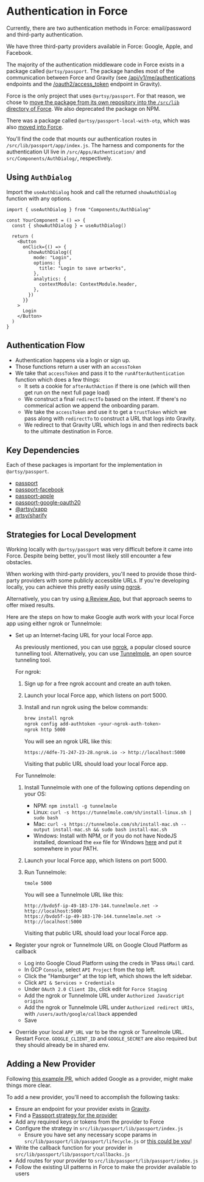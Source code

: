# Authentication in Force

Currently, there are two authentication methods in Force: email/password and
third-party authentication.

We have three third-party providers available in Force: Google, Apple, and
Facebook.

The majority of the authentication middleware code in Force exists in a package
called `@artsy/passport`. The package handles most of the communication between
Force and Gravity (see
[/api/v1/me/authentications](https://github.com/artsy/gravity/blob/main/app/api/v1/me_authentications_endpoint.rb)
endpoints and the
[/oauth2/access_token](https://github.com/artsy/gravity/blob/main/app/controllers/oauth_controller.rb)
endpoint in Gravity).

Force is the only project that uses `@artsy/passport`. For that reason, we chose
to [move the package from its own repository into the `/src/lib` directory of
Force](https://github.com/artsy/force/pull/9263). We also deprecated the package
on NPM.

There was a package called `@artsy/passport-local-with-otp`, which was also
[moved into Force](https://github.com/artsy/force/pull/9268).

You'll find the code that mounts our authentication routes in
`/src/lib/passport/app/index.js`. The harness and components for the
authentication UI live in `/src/Apps/Authentication/` and
`src/Components/AuthDialog/`, respectively.

## Using `AuthDialog`

Import the `useAuthDialog` hook and call the returned `showAuthDialog` function with any options.

```tsx
import { useAuthDialog } from "Components/AuthDialog"

const YourComponent = () => {
  const { showAuthDialog } = useAuthDialog()

  return (
    <Button
      onClick={() => {
        showAuthDialog({
          mode: "Login",
          options: {
            title: "Login to save artworks",
          },
          analytics: {
            contextModule: ContextModule.header,
          },
        })
      }}
    >
      Login
    </Button>
  )
}
```

## Authentication Flow

- Authentication happens via a login or sign up.
- Those functions return a user with an `accessToken`
- We take that `accessToken` and pass it to the `runAfterAuthentication` function which does a few things:
  - It sets a cookie for `afterAuthAction` if there is one (which will then get run on the next full page load)
  - We construct a final `redirectTo` based on the intent. If there's no commerical action we append the onboarding param.
  - We take the `accessToken` and use it to get a `trustToken` which we pass along with `redirectTo` to construct a URL that logs into Gravity.
  - We redirect to that Gravity URL which logs in and then redirects back to the ultimate destination in Force.

## Key Dependencies

Each of these packages is important for the implementation in
`@artsy/passport`.

- [passport](https://www.passportjs.org/)
- [passport-facebook](https://www.passportjs.org/packages/passport-facebook/)
- [passport-apple](https://www.passportjs.org/packages/passport-apple/)
- [passport-google-oauth20](https://www.passportjs.org/packages/passport-google-oauth20/)
- [@artsy/xapp](https://github.com/artsy/artsy-xapp)
- [artsy/sharify](https://github.com/artsy/sharify)

## Strategies for Local Development

Working locally with `@artsy/passport` was very
difficult before it came into Force. Despite being better, you'll most likely
still encounter a few obstacles.

When working with third-party providers, you'll need to provide those
third-party providers with some publicly accessible URLs. If you're developing
locally, you can achieve this pretty easily using [ngrok](https://ngrok.com/).

Alternatively, you can try using [a Review
App](https://github.com/artsy/force/blob/main/docs/creating_review_app.md#accessing-the-review-app),
but that approach seems to offer mixed results.

Here are the steps on how to make Google auth work with your local Force app using either ngrok or Tunnelmole:

- Set up an Internet-facing URL for your local Force app.

  As previously mentioned, you can use [ngrok](https://ngrok.com/), a popular closed source tunnelling tool. Alternatively, you can use [Tunnelmole](https://github.com/robbie-cahill/tunnelmole-client), an open source tunneling tool.

  For ngrok:
  1. Sign up for a free ngrok account and create an auth token.
  2. Launch your local Force app, which listens on port 5000.
  3. Install and run ngrok using the below commands:

     ```bash
     brew install ngrok
     ngrok config add-authtoken <your-ngrok-auth-token>
     ngrok http 5000
     ```

     You will see an ngrok URL like this:

     ```
     https://4dfe-71-247-23-28.ngrok.io -> http://localhost:5000
     ```

     Visiting that public URL should load your local Force app.

  For Tunnelmole:
  1. Install Tunnelmole with one of the following options depending on your OS:

     - NPM:  `npm install -g tunnelmole`
     - Linux: `curl -s https://tunnelmole.com/sh/install-linux.sh | sudo bash`
     - Mac:  `curl -s https://tunnelmole.com/sh/install-mac.sh --output install-mac.sh && sudo bash install-mac.sh`
     - Windows: Install with NPM, or if you do not have NodeJS installed, download the `exe` file for Windows [here](https://tunnelmole.com/downloads/tmole.exe) and put it somewhere in your PATH.

  2. Launch your local Force app, which listens on port 5000.
  3. Run Tunnelmole:

     ```
     tmole 5000
     ```

     You will see a Tunnelmole URL like this:

     ```
     http://bvdo5f-ip-49-183-170-144.tunnelmole.net -> http://localhost:5000
     https://bvdo5f-ip-49-183-170-144.tunnelmole.net -> http://localhost:5000
     ```

     Visiting that public URL should load your local Force app.

- Register your ngrok or Tunnelmole URL on Google Cloud Platform as callback
  - Log into Google Cloud Platform using the creds in 1Pass `GMail` card.
  - In GCP `Console`, select `API Project` from the top left.
  - Click the "Hamburger" at the top left, which shows the left sidebar.
  - Click `API & Services > Credentials`
  - Under `OAuth 2.0 Client IDs`, click edit for `Force Staging`
  - Add the ngrok or Tunnelmole URL under `Authorized JavaScript origins`
  - Add the ngrok or Tunnelmole URL under `Authorized redirect URIs`, with `/users/auth/google/callback` appended
  - Save
- Override your local `APP_URL` var to be the ngrok or Tunnelmole URL. Restart Force. `GOOGLE_CLIENT_ID` and `GOOGLE_SECRET` are also required but they should already be in shared env.

## Adding a New Provider

Following [this example PR](https://github.com/artsy/force/pull/9143), which
added Google as a provider, might make things more clear.

To add a new provider, you'll need to accomplish the following tasks:

- Ensure an endpoint for your provider exists in
  [Gravity](https://github.com/artsy/gravity/blob/main/app/api/v1/me_authentications_endpoint.rb).
- Find a [Passport strategy for the
  provider](https://www.passportjs.org/packages/)
- Add any required keys or tokens from the provider to Force
- Configure the strategy in `src/lib/passport/lib/passport/index.js`
  - Ensure you have set any necessary scope params in `src/lib/passport/lib/passport/lifecycle.js` or [this could be you](https://github.com/artsy/force/pull/9851)!
- Write the callback function for your provider in
  `src/lib/passport/lib/passport/callbacks.js`
- Add routes for your provider to `src/lib/passport/lib/passport/index.js`
- Follow the existing UI patterns in Force to make the provider available to
  users
